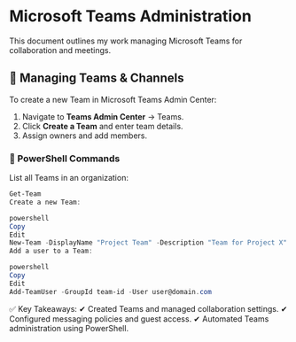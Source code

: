 # **Microsoft Teams Administration**  

This document outlines my work managing Microsoft Teams for collaboration and meetings.  

## **👥 Managing Teams & Channels**  
To create a new Team in Microsoft Teams Admin Center:  
1. Navigate to **Teams Admin Center** → Teams.  
2. Click **Create a Team** and enter team details.  
3. Assign owners and add members.  

### **📌 PowerShell Commands**  
List all Teams in an organization:  
```powershell
Get-Team
Create a new Team:

powershell
Copy
Edit
New-Team -DisplayName "Project Team" -Description "Team for Project X"
Add a user to a Team:

powershell
Copy
Edit
Add-TeamUser -GroupId team-id -User user@domain.com
```


✅ Key Takeaways:
✔ Created Teams and managed collaboration settings.
✔ Configured messaging policies and guest access.
✔ Automated Teams administration using PowerShell.

